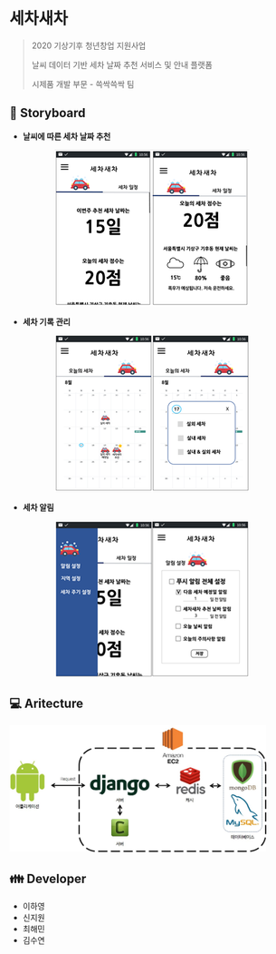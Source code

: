 # 세차새차

> 2020 기상기후 청년창업 지원사업
>
> 날씨 데이터 기반 세차 날짜 추천 서비스 및 안내 플랫폼
>
> 시제품 개발 부문 - 쓱싹쓱싹 팀



## :book: Storyboard

+ **날씨에 따른 세차 날짜 추천**

  

<p align="center"><img src="/img/story-01.png"></p>



+ **세차 기록 관리**

  

<p align="center"><img src="/img/story-02.png"></p>



+ **세차 알림**

  

<p align="center"><img src="/img/story-03.png"></p>



## :computer: Aritecture

<img src="./img/architecture.jpg" width=90%>



## :family: Developer 

+ 이하영
+ 신지원
+ 최해민
+ 김수연